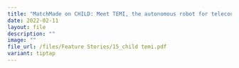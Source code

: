 ```yaml
---
title: "MatchMade on CHILD: Meet TEMI, the autonomous robot for telecounselling"
date: 2022-02-11
layout: file
description: ""
image: ""
file_url: /files/Feature Stories/15_child temi.pdf
variant: tiptap
---
```

